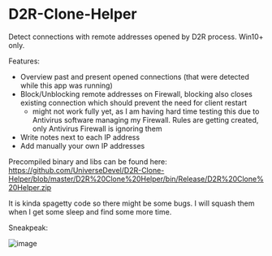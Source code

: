 # D2R-Clone-Helper

Detect connections with remote addresses opened by D2R process. Win10+ only.

Features:

- Overview past and present opened connections (that were detected while this app was running)
- Block/Unblocking remote addresses on Firewall, blocking also closes existing connection which should prevent the need for client restart
  - might not work fully yet, as I am having hard time testing this due to Antivirus software managing my Firewall. Rules are getting created, only Antivirus Firewall is ignoring them
- Write notes next to each IP address
- Add manually your own IP addresses

Precompiled binary and libs can be found here: https://github.com/UniverseDevel/D2R-Clone-Helper/blob/master/D2R%20Clone%20Helper/bin/Release/D2R%20Clone%20Helper.zip

It is kinda spagetty code so there might be some bugs. I will squash them when I get some sleep and find some more time.

Sneakpeak:

![image](https://user-images.githubusercontent.com/47400898/138789571-cea07724-65e7-41c2-8142-2bc6b033f302.png)
